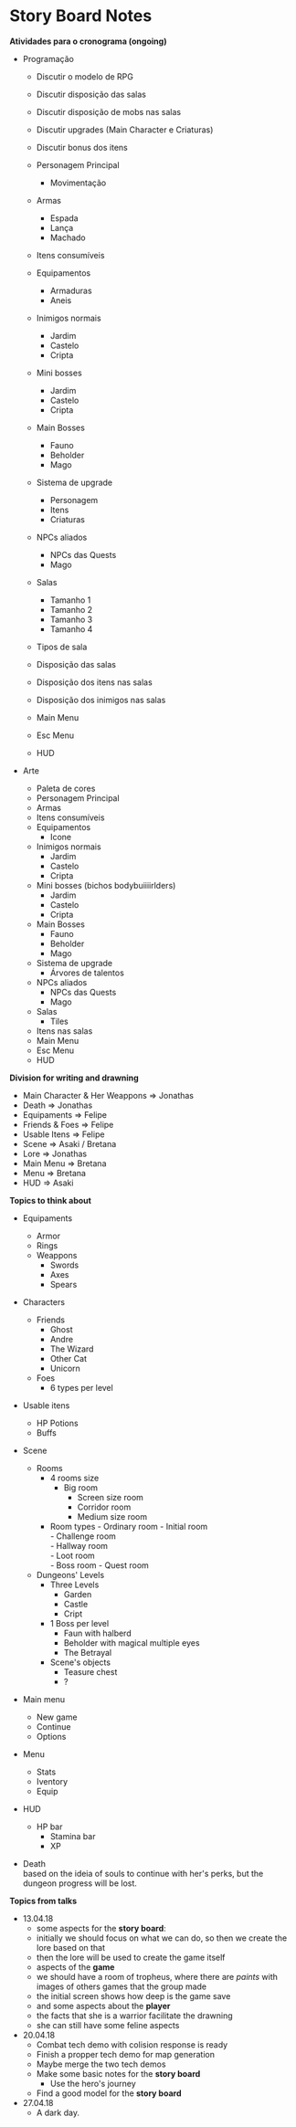 # Story Board Notes  

**Atividades para o cronograma (ongoing)**
- Programação
	- Discutir o modelo de RPG
	- Discutir disposição das salas
	- Discutir disposição de mobs nas salas
	- Discutir upgrades (Main Character e Criaturas)
	- Discutir bonus dos itens
	
	- Personagem Principal
		- Movimentação
	- Armas
		- Espada
		- Lança
		- Machado
	- Itens consumíveis
	- Equipamentos
		- Armaduras
		- Aneis
	- Inimigos normais
		- Jardim
		- Castelo
		- Cripta
	- Mini bosses
		- Jardim
		- Castelo
		- Cripta
	- Main Bosses
		- Fauno
		- Beholder
		- Mago
	- Sistema de upgrade
		- Personagem
		- Itens
		- Criaturas
	- NPCs aliados
		- NPCs das Quests
		- Mago
	- Salas
		- Tamanho 1
		- Tamanho 2
		- Tamanho 3
		- Tamanho 4
	- Tipos de sala
	- Disposição das salas
	- Disposição dos itens nas salas
	- Disposição dos inimigos nas salas
	- Main Menu
	- Esc Menu
	- HUD

- Arte
	- Paleta de cores
	- Personagem Principal
	- Armas
	- Itens consumíveis
	- Equipamentos
		- Icone
	- Inimigos normais
		- Jardim
		- Castelo
		- Cripta
	- Mini bosses (bichos bodybuiiiirlders)
		- Jardim
		- Castelo
		- Cripta
	- Main Bosses
		- Fauno
		- Beholder
		- Mago
	- Sistema de upgrade
		- Árvores de talentos
	- NPCs aliados
		- NPCs das Quests
		- Mago
	- Salas
		- Tiles
	- Itens nas salas
	- Main Menu
	- Esc Menu
	- HUD

**Division for writing and drawning**  
- Main Character & Her Weappons => Jonathas  
- Death                         => Jonathas  
- Equipaments                   => Felipe  
- Friends & Foes                => Felipe  
- Usable Itens                  => Felipe  
- Scene                         => Asaki / Bretana  
- Lore                          => Jonathas  
- Main Menu                     => Bretana  
- Menu                          => Bretana  
- HUD                           => Asaki  

**Topics to think about**  
- Equipaments  
	- Armor
	- Rings
	- Weappons  
		- Swords
		- Axes
		- Spears  

- Characters
	- Friends  
		- Ghost
		- Andre
		- The Wizard
		- Other Cat
		- Unicorn  
	- Foes
		- 6 types per level

- Usable itens  
	- HP Potions
	- Buffs

- Scene  
	- Rooms  
		- 4 rooms size
		  	- Big room
				-	Screen size room
				- Corridor room
				-	Medium size room
		- Room types
				- Ordinary room
				- Initial room  
				- Challenge room  
				- Hallway room  
				- Loot room  
				- Boss room
				- Quest room
	- Dungeons' Levels  
		- Three Levels  
			-	Garden
			-	Castle
			-	Cript
		- 1 Boss per level
			- Faun with halberd
			- Beholder with magical multiple eyes
			- The Betrayal
		- Scene's objects  
			- Teasure chest
			- ?

- Main menu
	- New game
	- Continue
	- Options

- Menu
	- Stats
	- Iventory
	- Equip

- HUD
  - HP bar
	- Stamina bar
	- XP

- Death  
	based on the ideia of souls to continue with her's perks, but the dungeon progress will be lost.  

**Topics from talks**  
- 13.04.18  
	- some aspects for the __story board__:
	- initially we should focus on what we can do, so then we create the lore based on that  
	- then the lore will be used to create the game itself  
	- aspects of the __game__
	- we should have a room of tropheus, where there are _paints_ with images of others games that the group made  
	- the initial screen shows how deep is the game save  
	- and some aspects about the __player__  
	- the facts that she is a warrior facilitate the drawning  
	- she can still have some feline aspects  
- 20.04.18
	- Combat tech demo with colision response is ready  
	- Finish a propper tech demo for map generation  
	- Maybe merge the two tech demos  
	- Make some basic notes for the __story board__  
		- Use the hero's journey  
	- Find a good model for the __story board__  
- 27.04.18
	- A dark day.
